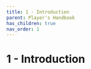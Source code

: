 ```yaml
---
title: 1 - Introduction
parent: Player's Handbook
has_children: true
nav_order: 1
---
```


# 1 - Introduction